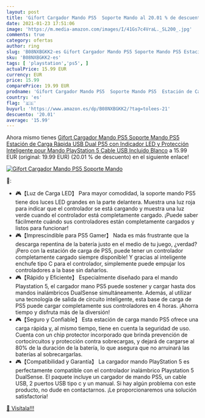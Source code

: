 ```yaml
---
layout: post
title: 'Gifort Cargador Mando PS5  Soporte Mando al 20.01 % de descuento'
date: 2021-01-23 17:51:06
image: 'https://m.media-amazon.com/images/I/41Gs7c4VraL._SL200_.jpg'
comments: true
category: ofertas
author: ring
slug: 'B08NXBGKK2-es Gifort Cargador Mando PS5 Soporte Mando PS5 Estación de...'
sku: 'B08NXBGKK2-es'
tags: [ 'playstation','ps5', ]
actualPrice: 15.99 EUR
currency: EUR
price: 15.99
comparePrice: 19.99 EUR
prodname: 'Gifort Cargador Mando PS5  Soporte Mando PS5  Estación de Carga Rápida USB Dual PS5 con Indicador LED y Protección Inteligente pour Mando PlayStation 5  Cable USB Incluido  Blanco'
country: 'es'
flag: '🇪🇸'
buyurl: 'https://www.amazon.es/dp/B08NXBGKK2/?tag=tolees-21'
descuento: '20.01'
average: '15.99'
---
```


Ahora mismo tienes [Gifort Cargador Mando PS5  Soporte Mando PS5  Estación de Carga Rápida USB Dual PS5 con Indicador LED y Protección Inteligente pour Mando PlayStation 5  Cable USB Incluido  Blanco](https://www.amazon.es/dp/B08NXBGKK2/?tag=tolees-21) a 15.99 EUR (original: 19.99 EUR) (20.01 %  de descuento) en el siguiente enlace!

[![Gifort Cargador Mando PS5  Soporte Mando](https://m.media-amazon.com/images/I/41Gs7c4VraL._SL200_.jpg)](https://www.amazon.es/dp/B08NXBGKK2/?tag=tolees-21)

🔎:

- 🎮【Luz de Carga LED】 Para mayor comodidad, la soporte mando PS5 tiene dos luces LED grandes en la parte delantera. Muestra una luz roja para indicar que el controlador se está cargando y muestra una luz verde cuando el controlador está completamente cargado. ¡Puede saber fácilmente cuándo sus controladores están completamente cargados y listos para funcionar!
- 🎮【Imprescindible para PS5 Gamer】 Nada es más frustrante que la descarga repentina de la batería justo en el medio de tu juego, ¿verdad? ¡Pero con la estación de carga de PS5, puede tener un controlador completamente cargado siempre disponible! Y gracias al inteligente enchufe tipo C para el controlador, simplemente puede empujar los controladores a la base sin dañarlos.
- 🎮【Rápido y Eficiente】 Especialmente diseñado para el mando Playstation 5, el cargador mano PS5 puede sostener y cargar hasta dos mandos inalámbricos DualSense simultáneamente. Además, al utilizar una tecnología de salida de circuito inteligente, esta base de carga de PS5 puede cargar completamente sus controladores en 4 horas. ¡Ahorra tiempo y disfruta más de la diversión!
- 🎮【Seguro y Confiable】 Esta estación de carga mando PS5 ofrece una carga rápida y, al mismo tiempo, tiene en cuenta la seguridad de uso. Cuenta con un chip protector incorporado que brinda prevención de cortocircuitos y protección contra sobrecargas, y dejará de cargarse al 80% de la duración de la batería, lo que asegura que no arruinará las baterías al sobrecargarlas.
- 🎮【Compatibilidad y Garantía】 La cargador mando PlayStation 5 es perfectamente compatible con el controlador inalámbrico Playstation 5 DualSense. El paquete incluye un cargador de mando PS5, un cable USB, 2 puertos USB tipo c y un manual. Si hay algún problema con este producto, no dude en contactarnos. ¡Le proporcionaremos una solución satisfactoria!

[🛒 Visítala!!!](https://www.amazon.es/dp/B08NXBGKK2/?tag=tolees-21)
